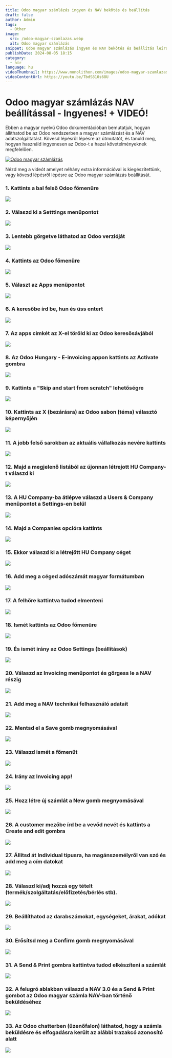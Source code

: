 ```yaml
---
title: Odoo magyar számlázás ingyen és NAV bekötés és beállítás
draft: false
author: Admin
tags:
  - Other
image:
  src: /odoo-magyar-szamlazas.webp
  alt: Odoo magyar számlázás
snippet: Odoo magyar számlázás ingyen és NAV bekötés és beállítás leírás és videó segédlet.
publishDate: 2024-08-05 18:15
category:
  - hír
language: hu
videoThumbnail: https://www.monolithon.com/images/odoo-magyar-szamlazas.webp
videoContentUrl: https://youtu.be/TbdS810s68U
---
```



Odoo magyar számlázás NAV beállítással - Ingyenes! + VIDEÓ!
=


Ebben a magyar nyelvű Odoo dokumentációban bemutatjuk, hogyan állíthatod be az Odoo rendszerben a magyar számlázást és a NAV adatszolgáltatást. Kövesd lépésről lépésre az útmutatót, és tanuld meg, hogyan használd ingyenesen az Odoo-t a hazai követelményeknek megfelelően. 

[![Odoo magyar számlázás](/images/ingyenes-cegfigyeles.webp "Odoo magyar számlázás - Videó")](https://youtu.be/TbdS810s68U)

Nézd meg a videót amelyet néhány extra információval is kiegészítettünk, vagy kövesd lépésről lépésre az Odoo magyar számlázás beállítását. 

### 1\. Kattints a bal felső Odoo főmenüre

![](https://d3q7ie80jbiqey.cloudfront.net/media/image/zoom/6c5a37f6-36f0-4220-bf62-6d6d8659792b/2.5/0/0?1)

### 2\. Válaszd ki a Setttings menüpontot

![](https://d3q7ie80jbiqey.cloudfront.net/media/image/zoom/b5d1f754-20f2-4ef2-a524-bfcce68b074a/2.5/0.052083334109435/71.267607066553?1)

### 3\. Lentebb görgetve láthatod az Odoo verzióját

![](https://d3q7ie80jbiqey.cloudfront.net/media/image/zoom/f054ec3b-6a91-443f-ab96-9fde7b9ed6f3/2.5/16.888020435969/93.81162258381?1)

### 4\. Kattints az Odoo főmenüre

![](https://d3q7ie80jbiqey.cloudfront.net/media/image/zoom/569caa1e-33ae-406a-987e-71caf22d25d2/2.5/0/0?1)

### 5\. Választ az Apps menüpontot

![](https://d3q7ie80jbiqey.cloudfront.net/media/image/zoom/6b74d961-ac7e-45d4-878a-d9b50caa0ae6/2.5/0.052083334109435/68.098592982046?1)

### 6\. A keresőbe írd be, hun és üss entert

![](https://d3q7ie80jbiqey.cloudfront.net/media/image/zoom/44c30eee-f5fd-477f-9b3f-ce16fdb7ca5a/2.5/53.066814939181/6.9014083611573?1)

### 7\. Az apps cimkét az X-el töröld ki az Odoo keresősávjából

![](https://d3q7ie80jbiqey.cloudfront.net/media/image/zoom/3dabdfd7-3f04-48ab-99b0-0e75d464ef45/2.5/40.110679467519/7.4530516431925?1)

### 8\. Az Odoo Hungary - E-invoicing appon kattints az Activate gombra

![](https://d3q7ie80jbiqey.cloudfront.net/media/image/zoom/3c66e63e-fccc-41f7-99a8-5458c3e4a9f7/2.5/50.165202716986/20.830399777408?1)

### 9\. Kattints a "Skip and start from scratch" lehetőségre

![](https://d3q7ie80jbiqey.cloudfront.net/media/image/zoom/cc7a021d-ca29-4620-9535-35c3edfe256f/2.5/96.874999006589/98.12206886184?1)

### 10\. Kattints az X (bezárásra) az Odoo sabon (téma) választó képernyőjén

![](https://d3q7ie80jbiqey.cloudfront.net/media/image/zoom/b79ef1d0-3628-43ef-8447-6f66175637a1/1/98.958335071802/0.93896713615023?1)

### 11\. A jobb felső sarokban az aktuális vállalkozás nevére kattints

![](https://d3q7ie80jbiqey.cloudfront.net/media/image/zoom/afc9e21b-2fbb-4bd3-b27e-ee70d909a8df/2.5/96.380212903023/0?1)

### 12\. Majd a megjelenő listából az újonnan létrejott HU Company-t válaszd ki

![](https://d3q7ie80jbiqey.cloudfront.net/media/image/zoom/d1483881-59cf-44ec-8a76-e60416082526/2/100/0?1)

### 13\. A HU Company-ba átlépve válaszd a Users & Company menüpontot a Settings-en belül

![](https://d3q7ie80jbiqey.cloudfront.net/media/image/zoom/ad6b3743-651c-4fe3-bdcd-fadb58e8ce00/2.5/16.483561197917/0?1)

### 14\. Majd a Companies opcióra kattints

![](https://d3q7ie80jbiqey.cloudfront.net/media/image/zoom/8d9d6972-bf4c-4e73-97a6-4ccdd0079075/2.5/15.909830729167/9.5070422535211?1)

### 15\. Ekkor válaszd ki a létrejött HU Company céget

![](https://d3q7ie80jbiqey.cloudfront.net/media/image/zoom/861d09c4-867f-4a97-bb97-a4e457951694/2.4034543341333/4.8266604542732/21.431925599004?1)

### 16\. Add meg a céged adószámát magyar formátumban

![](https://d3q7ie80jbiqey.cloudfront.net/media/image/zoom/d701c669-35f2-4a3a-9258-c92b39277a76/2/0/34.073281535419?1)

### 17\. A felhőre kattintva tudod elmenteni

![](https://d3q7ie80jbiqey.cloudfront.net/media/image/zoom/a0c0472e-996b-441b-9ede-1a10e0436463/2.5/12.5/8.3392022361218?1)

### 18\. Ismét kattints az Odoo főmenüre

![](https://d3q7ie80jbiqey.cloudfront.net/media/image/zoom/5204bdcd-a614-493d-adf0-cab7fe94d4b4/2.5/1.1458333581686/1.6666666442799?1)

### 19\. És ismét irány az Odoo Settings (beállítások)

![](https://d3q7ie80jbiqey.cloudfront.net/media/image/zoom/27b93d6e-5905-4c26-a507-3f9136c448ff/1/0/0?1)

### 20\. Válaszd az Invoicing menüpontot és görgess le a NAV részig

![](https://d3q7ie80jbiqey.cloudfront.net/media/image/zoom/025e8a99-eded-444d-9c4a-20e0c2d336ec/2.5/3.1901041666667/68.708923053294?1)

### 21\. Add meg a NAV technikai felhasználó adatait

![](https://d3q7ie80jbiqey.cloudfront.net/media/image/zoom/a04f62b2-bbea-4036-8bc3-9cf9c5b78199/2.5/23.971354961395/73.68544614371?1)

### 22\. Mentsd el a Save gomb megnyomásával

![](https://d3q7ie80jbiqey.cloudfront.net/media/image/zoom/a8e042ee-6f57-4ec4-a702-4fb57d3c7937/1.5/1.2150724035807/18.511823381147?1)

### 23\. Válaszd ismét a főmenüt

![](https://d3q7ie80jbiqey.cloudfront.net/media/image/zoom/a9f4744d-7b51-4d2d-8457-761b9f7d74a2/2.5/0/0?1)

### 24\. Irány az Invoicing app!

![](https://d3q7ie80jbiqey.cloudfront.net/media/image/zoom/4cedb913-56bd-435f-bf3f-45ad19db04ca/2.5/0.052083334109435/34.859154929577?1)

### 25\. Hozz létre új számlát a New gomb megnyomásával

![](https://d3q7ie80jbiqey.cloudfront.net/media/image/zoom/1d5f9ae1-d6aa-4d7c-b2a1-1ad019c5c585/2.5/1.0416666666667/6.4553990610329?1)

### 26\. A customer mezőbe írd be a vevőd nevét és kattints a Create and edit gombra

![](https://d3q7ie80jbiqey.cloudfront.net/media/image/zoom/d7ea47d4-0838-4d90-92f6-d337b33e25ab/2.5/11.145833134651/33.515260365088?1)

### 27\. Állítsd át Individual típusra, ha magánszemélyről van szó és add meg a cím datokat

![](https://d3q7ie80jbiqey.cloudfront.net/media/image/zoom/45508046-eea2-44ab-8963-a1d3e929a306/2.5/2.1354166169961/15.59272372107?1)

### 28\. Válaszd ki/adj hozzá egy tételt (termék/szolgáltatás/előfizetés/bérlés stb).

![](https://d3q7ie80jbiqey.cloudfront.net/media/image/zoom/e2150dab-151e-442b-adee-efbdbc280e28/2.5/3.5546876490116/70.299297207398?1)

### 29\. Beállíthatod az darabszámokat, egységeket, árakat, adókat

![](https://d3q7ie80jbiqey.cloudfront.net/media/image/zoom/cd07237d-1f2b-4821-a241-ba3f10a14169/2.5/3.6067709326744/35.322771385802?1)

### 30\. Erősítsd meg a Confirm gomb megnyomásával

![](https://d3q7ie80jbiqey.cloudfront.net/media/image/zoom/10dc5d74-f7c8-4969-a1b1-8e9d5dadea33/2.5/1.7447917411725/14.172535211268?1)

### 31\. A Send & Print gombra kattintva tudod elkészíteni a számlát

![](https://d3q7ie80jbiqey.cloudfront.net/media/image/zoom/a6d0d0db-b1be-433d-bf9f-ea63e647915d/2.5/1.7447917411725/14.172535211268?1)

### 32\. A felugró ablakban válaszd a NAV 3.0 és a Send & Print gombot az Odoo magyar számla NAV-ban történő beküldéséhez

![](https://d3q7ie80jbiqey.cloudfront.net/media/image/zoom/d9f82452-54f1-4cdf-88f7-2e2e759edbe5/2.5/19.192709525426/65.833332169224?1)

### 33\. Az Odoo chatterben (üzenőfalon) láthatod, hogy a számla beküldésre és elfogadásra került az alábbi trazakcó azonosító alatt

![](https://d3q7ie80jbiqey.cloudfront.net/media/image/zoom/b2fba5fe-6fac-4e9c-b3d9-bcadd2362c60/2.5/0/59.744282357887?1)
